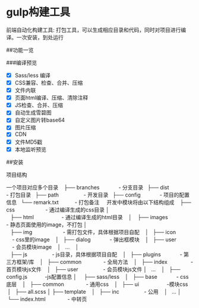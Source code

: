 # gulp构建工具
前端自动化构建工具:
打包工具，可以生成相应目录和代码，同时对项目进行编译。一次安装，到处运行

##功能一览

###编译预览

- [x] Sass/less 编译
- [x] CSS兼容、检查、合并、压缩
- [x] 文件内联
- [x] 页面html编译、压缩、清除注释
- [x] JS检查、合并、压缩
- [x] 自动生成雪碧图
- [x] 自定义图片转base64
- [x] 图片压缩
- [x] CDN
- [x] 文件MD5戳
- [x] 本地监听预览

##安装

项目结构

一个项目对应多个目录
    ├── branches             - 分支目录
    ├── dist                 - 打包目录
    ├── path                 - 开发目录
    ├── config               - 项目的配置信息
    └── remark.txt           - 打包备注
    
开发中模块将由以下结构组成
    ├── css                     - 通过编译生成的css目录
    │   
    ├── html                    - 通过编译生成的html目录
    │
    ├── images                  - 静态页面使用的image，不打包
    │  
    ├── img                     - 需打包文件，具体根据项目自配
    │   ├── icon                - css里的image
    │   ├── dialog              - 弹出框模块
    │   ├── user                - 会员模块image
    │   ... 
    │       
    ├── js                       - js目录，具体根据项目自配
    │   ├── plugins              - 第三方框架/库
    │   ├── common               - 全局方法
    │   ├── index                - 首页模块js文件
    │   ├── user                 - 会员模块js文件
    │   ...
    │   ├── config.js            -js配置信息
    │
    ├── sass/less
    │   ├── base                  - css底层
    │   ├── common                - 通用css
    │   ├── ui                    -模块css
    │   ├── all.scss
    │
    ├── template
    │   ├── inc                   - 公用
    │   ...
    │
    └── index.html                - 中转页
